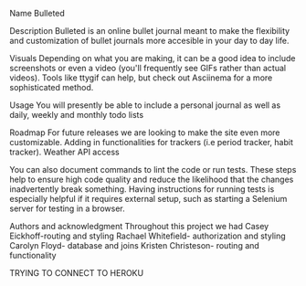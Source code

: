 Name
Bulleted

Description
Bulleted is an online bullet journal meant to make the flexibility and customization of bullet journals more accesible in your day to day life.


Visuals
Depending on what you are making, it can be a good idea to include screenshots or even a video (you'll frequently see GIFs rather than actual videos). Tools like ttygif can help, but check out Asciinema for a more sophisticated method.

Usage
You will presently be able to include a personal journal as well as daily, weekly and monthly todo lists

Roadmap
For future releases we are looking to make the site even more customizable. Adding in functionalities for trackers (i.e period tracker, habit tracker). Weather API access

You can also document commands to lint the code or run tests. These steps help to ensure high code quality and reduce the likelihood that the changes inadvertently break something. Having instructions for running tests is especially helpful if it requires external setup, such as starting a Selenium server for testing in a browser.

Authors and acknowledgment
Throughout this project we had
Casey Eickhoff-routing and styling
Rachael Whitefield-  authorization and styling
Carolyn Floyd- database and joins
Kristen Christeson- routing and functionality


TRYING TO CONNECT TO HEROKU